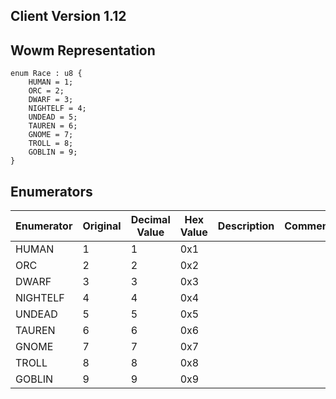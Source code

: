 ## Client Version 1.12

## Wowm Representation
```rust,ignore
enum Race : u8 {
    HUMAN = 1;    
    ORC = 2;    
    DWARF = 3;    
    NIGHTELF = 4;    
    UNDEAD = 5;    
    TAUREN = 6;    
    GNOME = 7;    
    TROLL = 8;    
    GOBLIN = 9;    
}

```
## Enumerators
| Enumerator | Original | Decimal Value | Hex Value | Description | Comment |
| --------- | -------- | ------------- | --------- | ----------- | ------- |
| HUMAN | 1 | 1 | 0x1 |  |  |
| ORC | 2 | 2 | 0x2 |  |  |
| DWARF | 3 | 3 | 0x3 |  |  |
| NIGHTELF | 4 | 4 | 0x4 |  |  |
| UNDEAD | 5 | 5 | 0x5 |  |  |
| TAUREN | 6 | 6 | 0x6 |  |  |
| GNOME | 7 | 7 | 0x7 |  |  |
| TROLL | 8 | 8 | 0x8 |  |  |
| GOBLIN | 9 | 9 | 0x9 |  |  |
